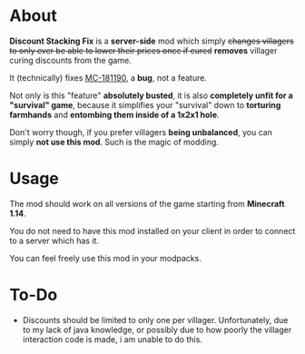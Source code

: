 # About

**Discount Stacking Fix** is a **server-side** mod which simply ~~changes villagers to only ever be able to lower their prices once if cured~~ **removes** villager curing discounts from the game.

It (technically) fixes [MC-181190](https://bugs.mojang.com/browse/MC-181190), a **bug**, not a feature.

Not only is this "feature" **absolutely busted**, it is also **completely unfit for a "survival" game**, because it simplifies your "survival" down to **torturing farmhands** and **entombing them inside of a 1x2x1 hole**.

Don't worry though, if you prefer villagers **being unbalanced**, you can simply **not use this mod**. Such is the magic of modding.

###### </passive></aggressive>

# Usage

The mod should work on all versions of the game starting from **Minecraft 1.14**.

You do not need to have this mod installed on your client in order to connect to a server which has it.

You can feel freely use this mod in your modpacks.

# To-Do

- Discounts should be limited to only one per villager.
Unfortunately, due to my lack of java knowledge, or possibly due to how poorly the villager interaction code is made, i am unable to do this.